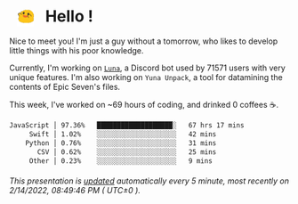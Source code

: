 <h1>   <img src="./spoink.gif" style="vertical-align:middle;" width="30px">   Hello ! </h1>

Nice to meet you! I'm just a guy without a tomorrow, who likes to develop little things with his poor knowledge.

Currently, I'm working on <a href='https://github.com/Asgarrrr/Luna'>`Luna`</a>, a Discord bot used by 71571 users with very unique features. I'm also working on `Yuna Unpack`, a tool for datamining the contents of Epic Seven's files.

This week, I've worked on ~69 hours of coding, and drinked 0 coffees ☕.

```
JavaScript │ 97.36%   ███████████████████░   67 hrs 17 mins
     Swift │ 1.02%    ░░░░░░░░░░░░░░░░░░░░   42 mins
    Python │ 0.76%    ░░░░░░░░░░░░░░░░░░░░   31 mins
       CSV │ 0.62%    ░░░░░░░░░░░░░░░░░░░░   25 mins
     Other │ 0.23%    ░░░░░░░░░░░░░░░░░░░░   9 mins
```

###### This presentation is [updated](https://github.com/Asgarrrr) automatically every 5 minute, most recently on 2/14/2022, 08:49:46 PM ( UTC±0 ).